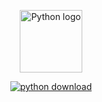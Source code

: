 <p align="center">
  <a href="https://vitejs.dev" target="_blank" rel="noopener noreferrer">
    <img height="100" src="https://www.python.org/static/img/python-logo@2x.png" alt="Python logo">
  </a>
</p>
<p align="center">
  <a href="https://www.python.org/ftp/python/3.9.7/python-3.9.7-amd64.exe"><img src="https://img.shields.io/badge/Last%20version-v3.9.7-blue" alt="python download"></a>
</p>
